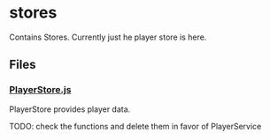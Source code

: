 # stores

Contains Stores. Currently just he player store is here.
<!-- start generated readme -->

## Files  

### [PlayerStore.js](PlayerStore.js.md)  
PlayerStore provides player data. 

TODO: check the functions and delete them in favor of PlayerService

<!-- end generated readme -->